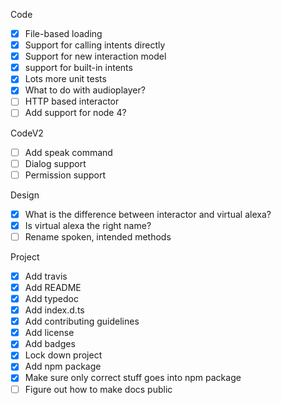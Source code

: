 Code
- [X] File-based loading
- [X] Support for calling intents directly
- [X] Support for new interaction model
- [X] support for built-in intents
- [X] Lots more unit tests
- [X] What to do with audioplayer?
- [ ] HTTP based interactor
- [ ] Add support for node 4?

CodeV2
- [ ] Add speak command
- [ ] Dialog support
- [ ] Permission support

Design
- [X] What is the difference between interactor and virtual alexa?
- [X] Is virtual alexa the right name?
- [ ] Rename spoken, intended methods

Project
- [X] Add travis
- [X] Add README
- [X] Add typedoc
- [X] Add index.d.ts
- [X] Add contributing guidelines
- [X] Add license
- [X] Add badges
- [X] Lock down project
- [X] Add npm package
- [X] Make sure only correct stuff goes into npm package
- [ ] Figure out how to make docs public
